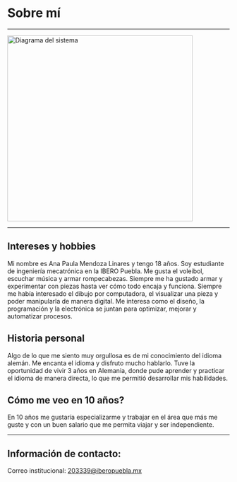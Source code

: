 # Sobre mí

---

<img src="../imagenes/avatar2.jpg" alt="Diagrama del sistema" width="420">

---

## Intereses y hobbies

Mi nombre es Ana Paula Mendoza Linares y tengo 18 años. Soy estudiante de ingeniería mecatrónica en la IBERO Puebla. Me gusta el voleibol, escuchar música y armar rompecabezas. 
Siempre me ha gustado armar y experimentar con piezas hasta ver cómo todo encaja y funciona. Siempre me había interesado el dibujo por computadora, el visualizar una pieza y poder manipularla de manera digital. Me interesa como el diseño, la programación y la electrónica se juntan para optimizar, mejorar y automatizar procesos. 

## Historia personal

Algo de lo que me siento muy orgullosa es de mi conocimiento del idioma alemán. Me encanta el idioma y disfruto mucho hablarlo. Tuve la oportunidad de vivir 3 años en Alemania, donde pude aprender y practicar el idioma de manera directa, lo que me permitió desarrollar mis habilidades.

## Cómo me veo en 10 años?

En 10 años me gustaría especializarme y trabajar en el área que más me guste y con un buen salario que me permita viajar y ser independiente. 

---
## Información de contacto: 

Correo institucional: 203339@iberopuebla.mx